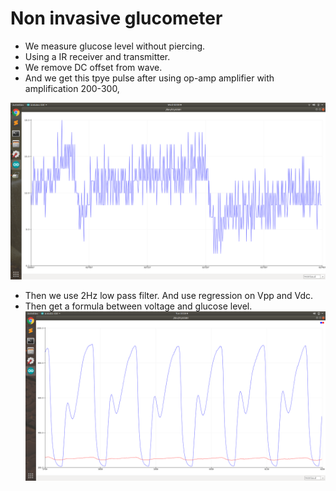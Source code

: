 # Non invasive glucometer
* We measure glucose level without piercing.
* Using a IR receiver and transmitter.
* We remove DC offset from wave.
* And we get this tpye pulse after using op-amp amplifier with amplification 200-300,

![images](images/image2.png)

* Then we use 2Hz low pass filter.
And use regression on Vpp and Vdc.
* Then  get a formula between voltage and glucose level.
![images](images/pulseimage.png)

